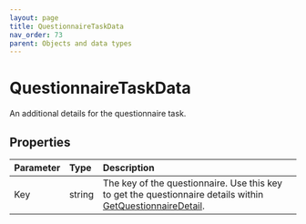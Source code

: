 ```yaml
---
layout: page
title: QuestionnaireTaskData
nav_order: 73
parent: Objects and data types
---
```


# QuestionnaireTaskData

An additional details for the questionnaire task.

## Properties

| Parameter | Type   | Description                                                 |
|:----------|:-------|:------------------------------------------------------------|
| Key | string | The key of the questionnaire. Use this key to get the questionnaire details within [GetQuestionnaireDetail](../appointments/getquestionnairedetail). |

